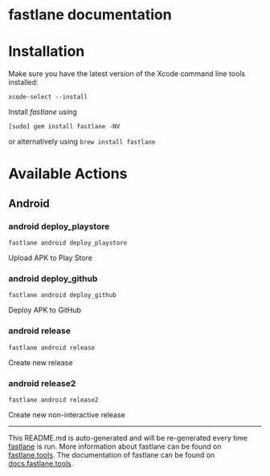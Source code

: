 fastlane documentation
================
# Installation

Make sure you have the latest version of the Xcode command line tools installed:

```
xcode-select --install
```

Install _fastlane_ using
```
[sudo] gem install fastlane -NV
```
or alternatively using `brew install fastlane`

# Available Actions
## Android
### android deploy_playstore
```
fastlane android deploy_playstore
```
Upload APK to Play Store
### android deploy_github
```
fastlane android deploy_github
```
Deploy APK to GitHub
### android release
```
fastlane android release
```
Create new release
### android release2
```
fastlane android release2
```
Create new non-interactive release 

----

This README.md is auto-generated and will be re-generated every time [fastlane](https://fastlane.tools) is run.
More information about fastlane can be found on [fastlane.tools](https://fastlane.tools).
The documentation of fastlane can be found on [docs.fastlane.tools](https://docs.fastlane.tools).
